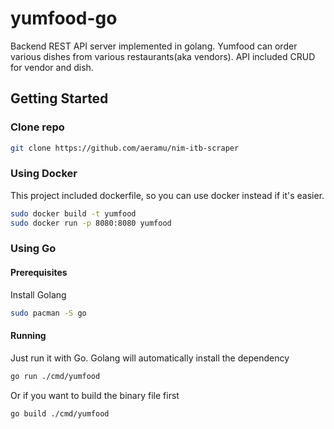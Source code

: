 # yumfood-go
Backend REST API server implemented in golang. Yumfood can order various dishes
from various restaurants(aka vendors). API included CRUD for vendor and dish.
## Getting Started
### Clone repo
```bash
git clone https://github.com/aeramu/nim-itb-scraper
```
### Using Docker
This project included dockerfile, so you can use docker instead if it's easier.
```bash
sudo docker build -t yumfood
sudo docker run -p 8080:8080 yumfood
```
### Using Go
#### Prerequisites
Install Golang
```bash
sudo pacman -S go
```
#### Running
Just run it with Go. Golang will automatically install the dependency
```bash
go run ./cmd/yumfood
```
Or if you want to build the binary file first
```bash
go build ./cmd/yumfood
```